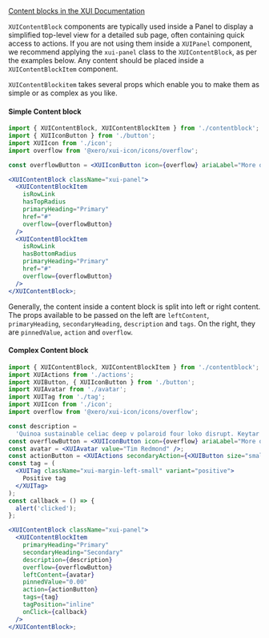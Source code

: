 <div class="xui-margin-vertical">
	<a href="../section-compounds-displayingdata-contentblock.html" isDocLink>Content blocks in the XUI Documentation</a>
</div>

`XUIContentBlock` components are typically used inside a Panel to display a simplified top-level view for a detailed sub page, often containing quick access to actions. If you are not using them inside a `XUIPanel` component, we recommend applying the `xui-panel` class to the `XUIContentBlock`, as per the examples below. Any content should be placed inside a `XUIContentBlockItem` component.

`XUIContentBlockitem` takes several props which enable you to make them as simple or as complex as you like.

#### Simple Content block

```jsx harmony
import { XUIContentBlock, XUIContentBlockItem } from './contentblock';
import { XUIIconButton } from './button';
import XUIIcon from './icon';
import overflow from '@xero/xui-icon/icons/overflow';

const overflowButton = <XUIIconButton icon={overflow} ariaLabel="More options" />;

<XUIContentBlock className="xui-panel">
  <XUIContentBlockItem
    isRowLink
    hasTopRadius
    primaryHeading="Primary"
    href="#"
    overflow={overflowButton}
  />
  <XUIContentBlockItem
    isRowLink
    hasBottomRadius
    primaryHeading="Primary"
    href="#"
    overflow={overflowButton}
  />
</XUIContentBlock>;
```

Generally, the content inside a content block is split into left or right content. The props available to be passed on the left are `leftContent`, `primaryHeading`, `secondaryHeading`, `description` and `tags`. On the right, they are `pinnedValue`, `action` and `overflow`.

#### Complex Content block

```jsx harmony
import { XUIContentBlock, XUIContentBlockItem } from './contentblock';
import XUIActions from './actions';
import XUIButton, { XUIIconButton } from './button';
import XUIAvatar from './avatar';
import XUITag from './tag';
import XUIIcon from './icon';
import overflow from '@xero/xui-icon/icons/overflow';

const description =
  'Quinoa sustainable celiac deep v polaroid four loko disrupt. Keytar cloud bread pinterest freegan, artisan hot chicken air plant ethical. Tbh selvage synth marfa affogato tacos +1, beard food truck sriracha tousled readymade. Pour-over distillery tilde venmo. Shoreditch vinyl tbh selvage, vexillologist iPhone flannel hoodie. Live-edge gluten-free brooklyn, gastropub lo-fi schlitz vinyl.';
const overflowButton = <XUIIconButton icon={overflow} ariaLabel="More options" />;
const avatar = <XUIAvatar value="Tim Redmond" />;
const actionButton = <XUIActions secondaryAction={<XUIButton size="small">Action</XUIButton>} />;
const tag = (
  <XUITag className="xui-margin-left-small" variant="positive">
    Positive tag
  </XUITag>
);
const callback = () => {
  alert('clicked');
};

<XUIContentBlock className="xui-panel">
  <XUIContentBlockItem
    primaryHeading="Primary"
    secondaryHeading="Secondary"
    description={description}
    overflow={overflowButton}
    leftContent={avatar}
    pinnedValue="0.00"
    action={actionButton}
    tags={tag}
    tagPosition="inline"
    onClick={callback}
  />
</XUIContentBlock>;
```
